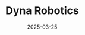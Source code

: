 ---  
layout: startup_page  
title: "Dyna Robotics"  
id: "dyna.co"  
permalink: "/dynaroboticsdyna.co03252025/"  
website: "http://dyna.co/"  
funding_round: "Seed"  
funding_amount: "$23.5M"  
investors: "CRV, First Round Capital"  
about: "Dyna Robotics develops AI-powered robots that master one task at a time, starting with tasks like folding and food preparation, for businesses of all sizes. Their robots use embodied AI foundation models that cost-effectively learn in production environments. The company aims to achieve general-purpose embodied AI."  
markets: "AI, Robotics"  
hq: "Redwood City, California, United States"  
founded_year: "2024"  
linkedin: "https://www.linkedin.com/company/dyna-robotics"  
twitter: "https://twitter.com/Dynarobotics"  
instagram: ""  
facebook: ""  
crunchbase: "https://www.crunchbase.com/organization/dyna-robotics"  
pitchbook: "https://pitchbook.com/profiles/company/664017-49"  

date_display: "25-Mar-2025"  
date: "2025-03-25"

# SEO Optimization  
meta_title: "Dyna Robotics - Seed Funding ($23.5M)"  
meta_description: "Dyna Robotics, Dyna Robotics develops AI-powered robots that master one task at a time, starting with tasks like folding and food preparation, for businesses of all ..."  
meta_keywords: "Dyna Robotics, AI, Robotics, Seed funding"  
canonical_url: "https://startup.projectstartups.com/dynaroboticsdyna.co03252025/"  
---